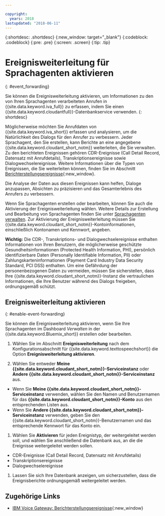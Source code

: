```yaml
---

copyright:
  years: 2018
lastupdated: "2018-06-11"
---
```


{:shortdesc: .shortdesc}
{:new_window: target="_blank"}
{:codeblock: .codeblock}
{:pre: .pre}
{:screen: .screen}
{:tip: .tip}


# Ereignisweiterleitung für Sprachagenten aktivieren
{: #event_forwarding}

Sie können die Ereignisweiterleitung aktivieren, um Informationen zu den von Ihren Sprachagenten verarbeiteten Anrufen in {{site.data.keyword.iva_full}} zu erfassen, indem Sie einen {{site.data.keyword.cloudantfull}}-Datenbankservice verwenden.
{: shortdesc}

Möglicherweise möchten Sie Anrufdaten von {{site.data.keyword.iva_short}} erfassen und analysieren, um die Natürlichkeit des Dialogs für den Anrufer zu verbessern. Jeder Sprachagent, den Sie erstellen, kann Berichte an eine angegebene {{site.data.keyword.cloudant_short_notm}} weiterleiten, die Sie verwalten. Zu den berichteten Ereignissen gehören CDR-Ereignisse (Call Detail Record, Datensatz mit Anrufdetails), Transkriptionsereignisse sowie Dialogwechselereignisse. Weitere Informationen über die Typen von Ereignissen, die Sie weiterleiten können, finden Sie im Abschnitt [Berichterstellungsereignisse](https://www.ibm.com/support/knowledgecenter/SS4U29/reporting.html){:new_window}.

Die Analyse der Daten aus diesen Ereignissen kann helfen, Dialoge anzupassen, Absichten zu präzisieren und das Gesamterlebnis des Anrufers zu verbessern.

Wenn Sie Sprachagenten erstellen oder bearbeiten, können Sie auch die Aktivierung der Ereignisweiterleitung wählen. Weitere Details zur Erstellung und Bearbeitung von Sprachagenten finden Sie unter [Sprachagenten verwalten](managing.html). Zur Aktivierung der Ereignisweiterleitung müssen Sie {{site.data.keyword.cloudant_short_notm}}-Kontoinformationen, einschließlich Kontonamen und Kennwort, angeben.

**Wichtig:** Die CDR-, Transkriptions- und Dialogwechselereignisse enthalten Informationen von Ihren Benutzern, die möglicherweise geschützte Gesundheitsinformationen (Protected Health Information, PHI), persönlich identifizierbare Daten (Personally Identifiable Information, PII) oder Zahlungskarteninformationen (Payment Card Industry Data Security Standard, PCI DSS) enthalten. Um eine Gefährdung der personenbezogenen Daten zu vermeiden, müssen Sie sicherstellen, dass Ihre {{site.data.keyword.cloudant_short_notm}}-Instanz die vertraulichen Informationen, die Ihre Benutzer während des Dialogs freigeben, ordnungsgemäß schützt.


## Ereignisweiterleitung aktivieren
{: #enable-event-forwarding}

Sie können die Ereignisweiterleitung aktivieren, wenn Sie Ihre Sprachagenten im Dashboard _Verwalten_ in der {{site.data.keyword.Bluemix_short}} erstellen oder bearbeiten.

1. Wählen Sie im Abschnitt **Ereignisweiterleitung** nach dem Konfigurationsabschnitt für {{site.data.keyword.texttospeechshort}} die Option **Ereignisweiterleitung aktivieren**.

1. Wählen Sie entweder **Meine {{site.data.keyword.cloudant_short_notm}}-Serviceinstanz** oder **Andere {{site.data.keyword.cloudant_short_notm}}-Serviceinstanz** aus.
  * Wenn Sie **Meine {{site.data.keyword.cloudant_short_notm}}-Serviceinstanz** verwenden, wählen Sie den Namen und Benutzernamen für das **{{site.data.keyword.cloudant_short_notm}}-Konto** aus den entsprechenden Listen aus.
  * Wenn Sie **Andere {{site.data.keyword.cloudant_short_notm}}-Serviceinstanz** verwenden, geben Sie den {{site.data.keyword.cloudant_short_notm}}-Benutzernamen und das entsprechende Kennwort für das Konto ein.

1. Wählen Sie **Aktivieren** für jeden Ereignistyp, der weitergeleitet werden soll, und wählen Sie anschließend die Datenbank aus, an die die Ereignisse weitergeleitet werden sollen.
  * CDR-Ereignisse (Call Detail Record, Datensatz mit Anrufdetails)
  * Transkriptionsereignisse
  * Dialogwechselereignisse

1. Lassen Sie sich Ihre Datenbank anzeigen, um sicherzustellen, dass die Ereignisberichte ordnungsgemäß weitergeleitet werden.

## Zugehörige Links
* [IBM Voice Gateway: Berichterstellungsereignisse](https://www.ibm.com/support/knowledgecenter/SS4U29/reporting.html){:new_window}
